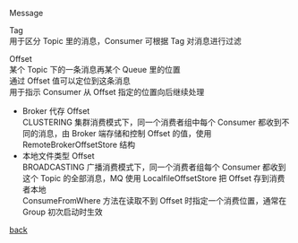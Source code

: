 Message  

Tag  
用于区分 Topic 里的消息，Consumer 可根据 Tag 对消息进行过滤  

Offset  
某个 Topic 下的一条消息再某个 Queue 里的位置  
通过 Offset 值可以定位到这条消息  
用于指示 Consumer 从 Offset 指定的位置向后继续处理  
- Broker 代存 Offset  
CLUSTERING 集群消费模式下，同一个消费者组中每个 Consumer 都收到不同的消息，由 Broker 端存储和控制 Offset 的值，使用 RemoteBrokerOffsetStore 结构  
- 本地文件类型 Offset  
BROADCASTING 广播消费模式下，同一个消费者组每个 Consumer 都收到这个 Topic 的全部消息，MQ 使用 LocalfileOffsetStore 把 Offset 存到消费者本地  
ConsumeFromWhere 方法在读取不到 Offset 时指定一个消费位置，通常在 Group 初次启动时生效  

[back](../14.md)  
